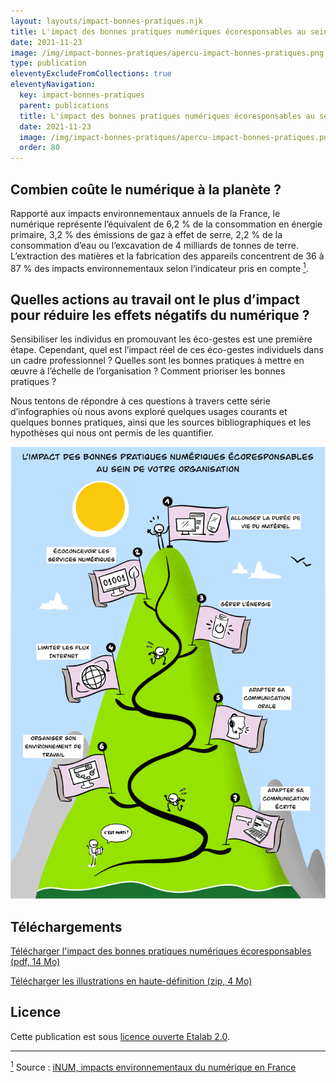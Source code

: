```yaml
---
layout: layouts/impact-bonnes-pratiques.njk
title: L'impact des bonnes pratiques numériques écoresponsables au sein de votre organisation
date: 2021-11-23
image: /img/impact-bonnes-pratiques/apercu-impact-bonnes-pratiques.png
type: publication
eleventyExcludeFromCollections: true
eleventyNavigation:
  key: impact-bonnes-pratiques
  parent: publications
  title: L'impact des bonnes pratiques numériques écoresponsables au sein de votre organisation
  date: 2021-11-23
  image: /img/impact-bonnes-pratiques/apercu-impact-bonnes-pratiques.png
  order: 80
---
```


## Combien coûte le numérique à la planète ?

Rapporté aux impacts environnementaux annuels de la France, le numérique représente l’équivalent de 6,2 % de la consommation en énergie primaire, 3,2 % des émissions de gaz à effet de serre, 2,2 % de la consommation d’eau ou l’excavation de 4 milliards de tonnes de terre. L’extraction des matières et la fabrication des appareils concentrent de 36 à 87 % des impacts environnementaux selon l’indicateur pris en compte <a href="#source-1" id="ancre-1"><sup>1</sup></a>.

## Quelles actions au travail ont le plus d’impact pour réduire les effets négatifs du numérique ?

Sensibiliser les individus en promouvant les éco-gestes est une première étape. Cependant, quel est l’impact réel de ces éco-gestes individuels dans un cadre professionnel ? Quelles sont les bonnes pratiques à mettre en œuvre à l’échelle de l’organisation ? Comment prioriser les bonnes pratiques ?

Nous tentons de répondre à ces questions à travers cette série d’infographies où nous avons exploré quelques usages courants et quelques bonnes pratiques, ainsi que les sources bibliographiques et les hypothèses qui nous ont permis de les quantifier.

<img src="/img/impact-bonnes-pratiques/sd/impact-bonnes-pratiques.png" class="fr-responsive-img" alt="" />

## Téléchargements

<a href="/docs/2021/impact-bonnes-pratiques-numeriques-ecoresponsables.pdf" class="fr-link fr-fi-download-line fr-link--icon-left">Télécharger l'impact des bonnes pratiques numériques écoresponsables (pdf, 14 Mo)</a>

<a href="/img/impact-bonnes-pratiques/hd/impact-bonnes-pratiques-numeriques-ecoresponsables.zip" class="fr-link fr-fi-download-line fr-link--icon-left">Télécharger les illustrations en haute-définition (zip, 4 Mo)</a>

## Licence

Cette publication est sous [licence ouverte Etalab 2.0](https://www.etalab.gouv.fr/licence-ouverte-open-licence).

<hr>

<a href="#ancre-1" id="source-1"><sup>1</sup></a> Source : [iNUM, impacts environnementaux du numérique en France](https://www.greenit.fr/impacts-environnementaux-du-numerique-en-france/)
